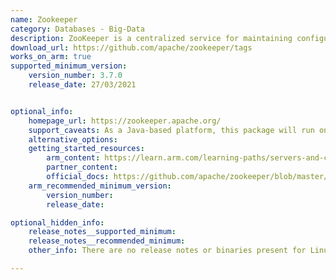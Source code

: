 ```yaml
---
name: Zookeeper
category: Databases - Big-Data
description: ZooKeeper is a centralized service for maintaining configuration information, naming, providing distributed synchronization, and providing group services.
download_url: https://github.com/apache/zookeeper/tags
works_on_arm: true
supported_minimum_version:
    version_number: 3.7.0
    release_date: 27/03/2021


optional_info:
    homepage_url: https://zookeeper.apache.org/
    support_caveats: As a Java-based platform, this package will run on top of an Arm compatible JVM.
    alternative_options:
    getting_started_resources:
        arm_content: https://learn.arm.com/learning-paths/servers-and-cloud-computing/kafka/zookeeper_cluster/
        partner_content: 
        official_docs: https://github.com/apache/zookeeper/blob/master/README.md
    arm_recommended_minimum_version:
        version_number:
        release_date:

optional_hidden_info:
    release_notes__supported_minimum: 
    release_notes__recommended_minimum: 
    other_info: There are no release notes or binaries present for Linux/ARM64.  Zookeeper version 3.7.0 is installed and tested on the Neoverse N1, using steps mentioned in [README.md](https://github.com/apache/zookeeper/blob/release-3.7.0/README.md).

---
```

